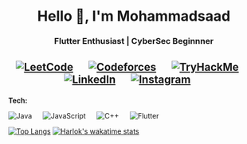 <h1 align="center"> Hello 👋, I'm Mohammadsaad </h1> 
<h3 align="center"> Flutter Enthusiast | CyberSec Beginnner</h3> 

 <h2 align="center">
  
[![LeetCode](https://img.shields.io/badge/-LeetCode-FFA116?style=for-the-badge&logo=LeetCode&logoColor=black)](https://leetcode.com/c0delust/) &emsp;
[![Codeforces](https://img.shields.io/badge/Codeforces-445f9d?style=for-the-badge&logo=Codeforces&logoColor=white)](https://codeforces.com/profile/c0delust) &emsp;
[![TryHackMe](https://img.shields.io/badge/TryHackMe-c11111?style=for-the-badge&logo=TryHackMe&logoColor=white)](https://tryhackme.com/p/saadmulla2077) &emsp;
[![LinkedIn](https://img.shields.io/badge/LinkedIn-0077B5?style=for-the-badge&logo=linkedin&logoColor=white)](https://www.linkedin.com/in/c0delust/) &emsp;
[![Instagram](https://img.shields.io/badge/Instagram-E4405F?style=for-the-badge&logo=instagram&logoColor=white)](https://www.instagram.com/c0delust/) &emsp;
</h2>

<b>Tech: </b>

![Java](https://img.shields.io/badge/Java-ED8B00?style=for-the-badge&logo=oracle&logoColor=white) &emsp;
![JavaScript](https://img.shields.io/badge/JavaScript-323330?style=for-the-badge&logo=javascript&logoColor=F7DF1E) &emsp;
![C++](https://img.shields.io/badge/C%2B%2B-00599C?style=for-the-badge&logo=c%2B%2B&logoColor=white) &emsp;
![Flutter](https://img.shields.io/badge/Flutter-60c9f8?style=for-the-badge&logo=flutter&logoColor=white) &emsp;
<br>

[![Top Langs](https://github-readme-stats.vercel.app/api/top-langs/?username=c0delust)]()
[![Harlok's wakatime stats](https://github-readme-stats.vercel.app/api/wakatime?username=c0delust&layout=compact)](https://wakatime.com/@c0delust)
  
